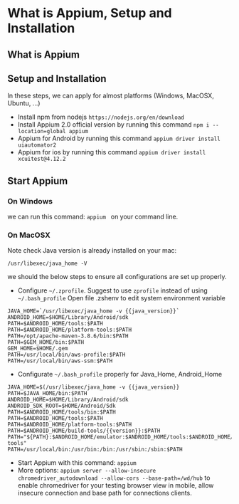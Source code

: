 # What is Appium, Setup and Installation

## What is Appium

## Setup and Installation
In these steps, we can apply for almost platforms (Windows, MacOSX, Ubuntu, ...)
- Install npm from nodejs
`https://nodejs.org/en/download`
- Install Appium 2.0 official version by running this command
`npm i --location=global appium`
- Appium for Android by running this command
`appium driver install uiautomator2 `
- Appium for ios by running this command
`appium driver install xcuitest@4.12.2`

## Start Appium
### On Windows
we can run this command: `appium ` on your command line.
### On MacOSX
Note check Java version is already installed on your mac:
```
/usr/libexec/java_home -V
```
we should the below steps to ensure all configurations are set up properly.
- Configure `~/.zprofile`. Suggest to use `zprofile` instead of using `~/.bash_profile`
  Open file .zshenv to edit system environment variable
  
```
JAVA_HOME=`/usr/libexec/java_home -v {{java_version}}`
ANDROID_HOME=$HOME/Library/Android/sdk
PATH=$ANDROID_HOME/tools:$PATH
PATH=$ANDROID_HOME/platform-tools:$PATH
PATH=/opt/apache-maven-3.8.6/bin:$PATH
PATH=$GEM_HOME/bin:$PATH
GEM_HOME=$HOME/.gem
PATH=/usr/local/bin/aws-profile:$PATH
PATH=/usr/local/bin/aws-ssm:$PATH
```
- Configurate `~/.bash_profile` properly for Java_Home, Android_Home
```
JAVA_HOME=$(/usr/libexec/java_home -v {{java_version}}
PATH=$JAVA_HOME/bin:$PATH
ANDROID_HOME=$HOME/Library/Android/sdk
ANDROID_SDK_ROOT=$HOME/Android/Sdk
PATH=$ANDROID_HOME/tools/bin:$PATH
PATH=$ANDROID_HOME/tools:$PATH
PATH=$ANDROID_HOME/platform-tools:$PATH
PATH=$ANDROID_HOME/build-tools/{{version}}:$PATH
PATH="${PATH}:$ANDROID_HOME/emulator:$ANDROID_HOME/tools:$ANDROID_HOME/tools/bin:$ANDROID_HOME/platform-tools"
PATH=/usr/local/bin:/usr/bin:/bin:/usr/sbin:/sbin:$PATH
```
- Start Appium with this command: `appium`
- More options: `appium server --allow-insecure chromedriver_autodownload --allow-cors --base-path=/wd/hub` to enable chromedriver for your testing browser view in mobile, allow insecure connection and base path for connections clients.